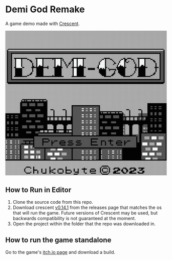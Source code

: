 # Demi God Remake

A game demo made with [Crescent](https://github.com/Chukobyte/crescent).

![DemiGod Title Screen Screenshot](https://raw.githubusercontent.com/Chukobyte/demi-god/main/assets/images/promo/demi_god_title_screen.gif)

## How to Run in Editor

1. Clone the source code from this repo.
2. Download crescent [v0.14.1](https://github.com/Chukobyte/crescent/releases/tag/v0.14.1) from the releases page that matches the os that will run the game.  Future versions of Crescent may be used, but backwards compatibility is not guaranteed at the moment.
3. Open the project within the folder that the repo was downloaded in.

## How to run the game standalone

Go to the game's [itch.io page](https://chukobyte.itch.io/demi-god-remake) and download a build.
